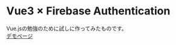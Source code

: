 # Vue3 × Firebase Authentication
Vue.jsの勉強のために試しに作ってみたものです。<br>
[デモページ](https://k-ishida-vue-firebase-auth.web.app/)
